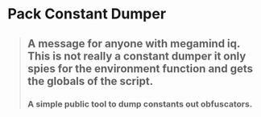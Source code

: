 # Pack Constant Dumper
> ## A message for anyone with megamind iq. This is not really a constant dumper it only spies for the environment function and gets the globals of the script.
> ### A simple public tool to dump constants out obfuscators.
